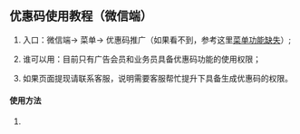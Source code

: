 ## 优惠码使用教程（微信端）

1. 入口：微信端-> 菜单-> 优惠码推广（如果看不到，参考这里[菜单功能缺失](菜单功能缺失.md)）;

2. 谁可以用：目前只有广告会员和业务员具备优惠码功能的使用权限；

3. 如果页面提现请联系客服，说明需要客服帮忙提升下具备生成优惠码的权限。

#### 使用方法

1. 

